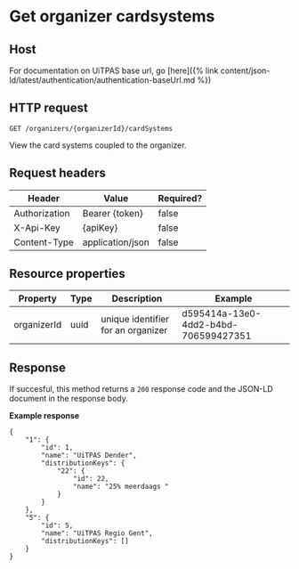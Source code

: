 ---
---

# Get organizer cardsystems

## Host

 For documentation on UiTPAS base url, go [here]({% link content/json-ld/latest/authentication/authentication-baseUrl.md %})

## HTTP request

```
GET /organizers/{organizerId}/cardSystems
```
View the card systems coupled to the organizer.

## Request headers

| Header        | Value            | Required? |
| ------------- | ---------------- | --------- |
| Authorization | Bearer {token}   | false     |
| X-Api-Key     | {apiKey}         | false     |
| Content-Type  | application/json | false     |

## Resource properties

| Property | Type | Description | Example |
|--|--|--|--|
| organizerId | uuid | unique identifier for an organizer | d595414a-13e0-4dd2-b4bd-706599427351 |

## Response

If succesful, this method returns a `200` response code and the JSON-LD document in the response body.

**Example response**

```
{
	"1": {
		"id": 1,
		"name": "UiTPAS Dender",
		"distributionKeys": {
			"22": {
				"id": 22,
				"name": "25% meerdaags "
			}
		}
	},
	"5": {
		"id": 5,
		"name": "UiTPAS Regio Gent",
		"distributionKeys": []
	}
}
```
